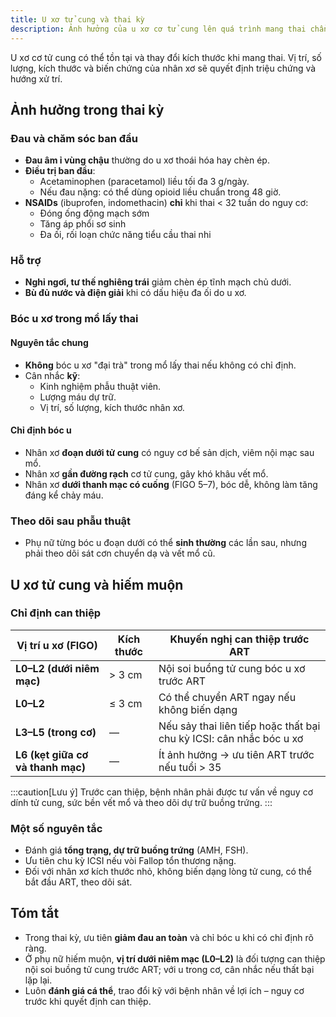 ```yaml
---
title: U xơ tử cung và thai kỳ
description: Ảnh hưởng của u xơ cơ tử cung lên quá trình mang thai chẩn đoán, điều trị đau, bóc u kết hợp mổ lấy thai và can thiệp ở phụ nữ hiếm muộn.
---
```


U xơ cơ tử cung có thể tồn tại và thay đổi kích thước khi mang thai. Vị trí, số lượng, kích thước và biến chứng của nhân xơ sẽ quyết định triệu chứng và hướng xử trí.

## Ảnh hưởng trong thai kỳ

### Đau và chăm sóc ban đầu

- **Đau âm ỉ vùng chậu** thường do u xơ thoái hóa hay chèn ép.
- **Điều trị ban đầu**:
  - Acetaminophen (paracetamol) liều tối đa 3 g/ngày.
  - Nếu đau nặng: có thể dùng opioid liều chuẩn trong 48 giờ.
- **NSAIDs** (ibuprofen, indomethacin) **chỉ** khi thai < 32 tuần do nguy cơ:
  - Đóng ống động mạch sớm
  - Tăng áp phổi sơ sinh
  - Đa ối, rối loạn chức năng tiểu cầu thai nhi

### Hỗ trợ

- **Nghỉ ngơi, tư thế nghiêng trái** giảm chèn ép tĩnh mạch chủ dưới.
- **Bù đủ nước và điện giải** khi có dấu hiệu đa ối do u xơ.

### Bóc u xơ trong mổ lấy thai

#### Nguyên tắc chung

- **Không** bóc u xơ "đại trà" trong mổ lấy thai nếu không có chỉ định.
- Cân nhắc **kỹ**:
  - Kinh nghiệm phẫu thuật viên.
  - Lượng máu dự trữ.
  - Vị trí, số lượng, kích thước nhân xơ.

#### Chỉ định bóc u

- Nhân xơ **đoạn dưới tử cung** có nguy cơ bế sản dịch, viêm nội mạc sau mổ.
- Nhân xơ **gần đường rạch** cơ tử cung, gây khó khâu vết mổ.
- Nhân xơ **dưới thanh mạc có cuống** (FIGO 5–7), bóc dễ, không làm tăng đáng kể chảy máu.

### Theo dõi sau phẫu thuật

- Phụ nữ từng bóc u đoạn dưới có thể **sinh thường** các lần sau, nhưng phải theo dõi sát cơn chuyển dạ và vết mổ cũ.

## U xơ tử cung và hiếm muộn

### Chỉ định can thiệp

| Vị trí u xơ (FIGO)                | Kích thước | Khuyến nghị can thiệp trước ART                                     |
| --------------------------------- | ---------- | ------------------------------------------------------------------- |
| **L0–L2 (dưới niêm mạc)**         | > 3 cm     | Nội soi buồng tử cung bóc u xơ trước ART                            |
| **L0–L2**                         | ≤ 3 cm     | Có thể chuyển ART ngay nếu không biến dạng                          |
| **L3–L5 (trong cơ)**              | —          | Nếu sảy thai liên tiếp hoặc thất bại chu kỳ ICSI: cân nhắc bóc u xơ |
| **L6 (kẹt giữa cơ và thanh mạc)** | —          | Ít ảnh hưởng → ưu tiên ART trước nếu tuổi > 35                      |

:::caution[Lưu ý]
Trước can thiệp, bệnh nhân phải được tư vấn về nguy cơ dính tử cung, sức bền vết mổ và theo dõi dự trữ buồng trứng.
:::

### Một số nguyên tắc

- Đánh giá **tổng trạng, dự trữ buồng trứng** (AMH, FSH).
- Ưu tiên chu kỳ ICSI nếu vòi Fallop tổn thương nặng.
- Đối với nhân xơ kích thước nhỏ, không biến dạng lòng tử cung, có thể bắt đầu ART, theo dõi sát.

## Tóm tắt

- Trong thai kỳ, ưu tiên **giảm đau an toàn** và chỉ bóc u khi có chỉ định rõ ràng.
- Ở phụ nữ hiếm muộn, **vị trí dưới niêm mạc (L0–L2)** là đối tượng can thiệp nội soi buồng tử cung trước ART; với u trong cơ, cân nhắc nếu thất bại lặp lại.
- Luôn **đánh giá cá thể**, trao đổi kỹ với bệnh nhân về lợi ích – nguy cơ trước khi quyết định can thiệp.
